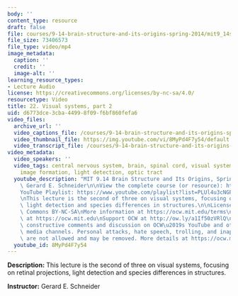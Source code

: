 ```yaml
---
body: ''
content_type: resource
draft: false
file: courses/9-14-brain-structure-and-its-origins-spring-2014/mit9_14s14_lec22_360p_16_9.mp4
file_size: 73406573
file_type: video/mp4
image_metadata:
  caption: ''
  credit: ''
  image-alt: ''
learning_resource_types:
- Lecture Audio
license: https://creativecommons.org/licenses/by-nc-sa/4.0/
resourcetype: Video
title: 22. Visual systems, part 2
uid: d6773dce-3cba-4499-8f09-f6bf860fefa6
video_files:
  archive_url: ''
  video_captions_file: /courses/9-14-brain-structure-and-its-origins-spring-2014/mit9_14s14_lec22_captions.vtt
  video_thumbnail_file: https://img.youtube.com/vi/8MyPd4F7y54/default.jpg
  video_transcript_file: /courses/9-14-brain-structure-and-its-origins-spring-2014/mit9_14s14_lec22_transcript.pdf
video_metadata:
  video_speakers: ''
  video_tags: central nervous system, brain, spinal cord, visual system, retinal projections,
    image formation, light detection, optic tract
  youtube_description: "MIT 9.14 Brain Structure and Its Origins, Spring 2014\nInstructor:\
    \ Gerard E. Schneider\n\nView the complete course (or resource): https://ocw.mit.edu/9-14S14\n\
    YouTube Playlist: https://www.youtube.com/playlist?list=PLUl4u3cNGP62ABe0O-0qtaHHxyKQi1ZwR\n\
    \nThis lecture is the second of three on visual systems, focusing on retinal projections,\
    \ light detection and species differences in structures.\n\nLicense: Creative\
    \ Commons BY-NC-SA\nMore information at https://ocw.mit.edu/terms\nMore courses\
    \ at https://ocw.mit.edu\nSupport OCW at http://ow.ly/a1If50zVRlQ\n\nWe encourage\
    \ constructive comments and discussion on OCW\u2019s YouTube and other social\
    \ media channels. Personal attacks, hate speech, trolling, and inappropriate comments\
    \ are not allowed and may be removed. More details at https://ocw.mit.edu/comments."
  youtube_id: 8MyPd4F7y54
---
```

**Description:** This lecture is the second of three on visual systems, focusing on retinal projections, light detection and species differences in structures.

**Instructor:** Gerard E. Schneider